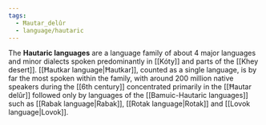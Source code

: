```yaml
---
tags:
  - Ħautar_delûr
  - language/hautaric
---
```

The **Hautaric languages** are a language family of about 4 major languages and minor dialects spoken predominantly in [[Kóty]] and parts of the [[Khey desert]].
[[Ħautkar language|Ħautkar]], counted as a single language, is by far the most spoken within the family, with around 200 million native speakers during the [[6th century]] concentrated primarily in the [[Ħautar delûr]] followed only by languages of the [[Bamuic-Hautaric languages]] such as [[Rabak language|Rabak]], [[Rotak language|Rotak]] and [[Lovok language|Lovok]].
